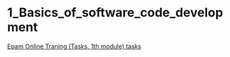 # 1_Basics_of_software_code_development
[Epam Online Traning (Tasks, 1th module) tasks](https://github.com/dmitrygurinovich/1_Basics_of_software_code_development/blob/master/Practice%20(tasks).pdf)
